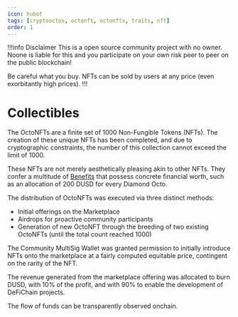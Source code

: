 ```yaml
---
icon: hubot
tags: [cryptooctos, octonft, octonfts, traits, nft]
order: 1
---
```


!!!info Disclaimer
This is a open source community project with no owner. Noone is liable for this and you participate on your own risk peer to peer on the public blockchain!

Be careful what you buy. NFTs can be sold by users at any price (even exorbitantly high prices).
!!!

# Collectibles

The OctoNFTs are a finite set of 1000 Non-Fungible Tokens (NFTs). The creation of these unique NFTs has been completed, and due to cryptographic constraints, the number of this collection cannot exceed the limit of 1000.

These NFTs are not merely aesthetically pleasing akin to other NFTs. They confer a multitude of [Benefits](https://nft.octodefi.com/benefits) that possess concrete financial worth, such as an allocation of 200 DUSD for every Diamond Octo.

The distribution of OctoNFTs was executed via three distinct methods:

- Initial offerings on the Marketplace
- Airdrops for proactive community participants
- Generation of new OctoNFT through the breeding of two existing OctoNFTs (until the total count reached 1000)

The Community MultiSig Wallet was granted permission to initially introduce NFTs onto the marketplace at a fairly computed equitable price, contingent on the rarity of the NFT.

The revenue generated from the marketplace offering was allocated to burn DUSD, with 10% of the profit, and with 90% to enable the development of DeFiChain projects.

The flow of funds can be transparently observed onchain.
